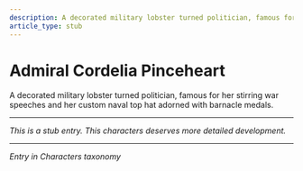 ```yaml
---
description: A decorated military lobster turned politician, famous for her stirring war speeches and her custom naval top hat adorned with barnacle medals.
article_type: stub
---
```


# Admiral Cordelia Pinceheart

A decorated military lobster turned politician, famous for her stirring war speeches and her custom naval top hat adorned with barnacle medals.

---
*This is a stub entry. This characters deserves more detailed development.*

---
*Entry in Characters taxonomy*
